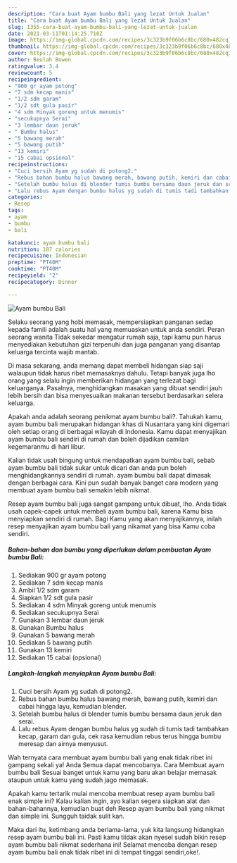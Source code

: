 ```yaml
---
description: "Cara buat Ayam bumbu Bali yang lezat Untuk Jualan"
title: "Cara buat Ayam bumbu Bali yang lezat Untuk Jualan"
slug: 1355-cara-buat-ayam-bumbu-bali-yang-lezat-untuk-jualan
date: 2021-03-11T01:14:25.710Z
image: https://img-global.cpcdn.com/recipes/3c323b9f06b6c8bc/680x482cq70/ayam-bumbu-bali-foto-resep-utama.jpg
thumbnail: https://img-global.cpcdn.com/recipes/3c323b9f06b6c8bc/680x482cq70/ayam-bumbu-bali-foto-resep-utama.jpg
cover: https://img-global.cpcdn.com/recipes/3c323b9f06b6c8bc/680x482cq70/ayam-bumbu-bali-foto-resep-utama.jpg
author: Beulah Bowen
ratingvalue: 3.4
reviewcount: 5
recipeingredient:
- "900 gr ayam potong"
- "7 sdm kecap manis"
- "1/2 sdm garam"
- "1/2 sdt gula pasir"
- "4 sdm Minyak goreng untuk menumis"
- "secukupnya Serai"
- "3 lembar daun jeruk"
- " Bumbu halus"
- "5 bawang merah"
- "5 bawang putih"
- "13 kemiri"
- "15 cabai opsional"
recipeinstructions:
- "Cuci bersih Ayam yg sudah di potong2."
- "Rebus bahan bumbu halus bawang merah, bawang putih, kemiri dan cabai hingga layu, kemudian blender."
- "Setelah bumbu halus di blender tumis bumbu bersama daun jeruk dan serai."
- "Lalu rebus Ayam dengan bumbu halus yg sudah di tumis tadi tambahkan kecap, garam dan gula, cek rasa kemudian rebus terus hingga bumbu meresap dan airnya menyusut."
categories:
- Resep
tags:
- ayam
- bumbu
- bali

katakunci: ayam bumbu bali 
nutrition: 187 calories
recipecuisine: Indonesian
preptime: "PT40M"
cooktime: "PT40M"
recipeyield: "2"
recipecategory: Dinner

---
```



![Ayam bumbu Bali](https://img-global.cpcdn.com/recipes/3c323b9f06b6c8bc/680x482cq70/ayam-bumbu-bali-foto-resep-utama.jpg)

Selaku seorang yang hobi memasak, mempersiapkan panganan sedap kepada famili adalah suatu hal yang memuaskan untuk anda sendiri. Peran seorang  wanita Tidak sekedar mengatur rumah saja, tapi kamu pun harus menyediakan kebutuhan gizi terpenuhi dan juga panganan yang disantap keluarga tercinta wajib mantab.

Di masa  sekarang, anda memang dapat membeli hidangan siap saji walaupun tidak harus ribet memasaknya dahulu. Tetapi banyak juga lho orang yang selalu ingin memberikan hidangan yang terlezat bagi keluarganya. Pasalnya, menghidangkan masakan yang dibuat sendiri jauh lebih bersih dan bisa menyesuaikan makanan tersebut berdasarkan selera keluarga. 



Apakah anda adalah seorang penikmat ayam bumbu bali?. Tahukah kamu, ayam bumbu bali merupakan hidangan khas di Nusantara yang kini digemari oleh setiap orang di berbagai wilayah di Indonesia. Kamu dapat menyajikan ayam bumbu bali sendiri di rumah dan boleh dijadikan camilan kegemaranmu di hari libur.

Kalian tidak usah bingung untuk mendapatkan ayam bumbu bali, sebab ayam bumbu bali tidak sukar untuk dicari dan anda pun boleh menghidangkannya sendiri di rumah. ayam bumbu bali dapat dimasak dengan berbagai cara. Kini pun sudah banyak banget cara modern yang membuat ayam bumbu bali semakin lebih nikmat.

Resep ayam bumbu bali juga sangat gampang untuk dibuat, lho. Anda tidak usah capek-capek untuk membeli ayam bumbu bali, karena Kamu bisa menyiapkan sendiri di rumah. Bagi Kamu yang akan menyajikannya, inilah resep menyajikan ayam bumbu bali yang nikamat yang bisa Kamu coba sendiri.

<!--inarticleads1-->

##### Bahan-bahan dan bumbu yang diperlukan dalam pembuatan Ayam bumbu Bali:

1. Sediakan 900 gr ayam potong
1. Sediakan 7 sdm kecap manis
1. Ambil 1/2 sdm garam
1. Siapkan 1/2 sdt gula pasir
1. Sediakan 4 sdm Minyak goreng untuk menumis
1. Sediakan secukupnya Serai
1. Gunakan 3 lembar daun jeruk
1. Gunakan  Bumbu halus
1. Gunakan 5 bawang merah
1. Sediakan 5 bawang putih
1. Gunakan 13 kemiri
1. Sediakan 15 cabai (opsional)




<!--inarticleads2-->

##### Langkah-langkah menyiapkan Ayam bumbu Bali:

1. Cuci bersih Ayam yg sudah di potong2.
1. Rebus bahan bumbu halus bawang merah, bawang putih, kemiri dan cabai hingga layu, kemudian blender.
1. Setelah bumbu halus di blender tumis bumbu bersama daun jeruk dan serai.
1. Lalu rebus Ayam dengan bumbu halus yg sudah di tumis tadi tambahkan kecap, garam dan gula, cek rasa kemudian rebus terus hingga bumbu meresap dan airnya menyusut.




Wah ternyata cara membuat ayam bumbu bali yang enak tidak ribet ini gampang sekali ya! Anda Semua dapat mencobanya. Cara Membuat ayam bumbu bali Sesuai banget untuk kamu yang baru akan belajar memasak ataupun untuk kamu yang sudah jago memasak.

Apakah kamu tertarik mulai mencoba membuat resep ayam bumbu bali enak simple ini? Kalau kalian ingin, ayo kalian segera siapkan alat dan bahan-bahannya, kemudian buat deh Resep ayam bumbu bali yang nikmat dan simple ini. Sungguh taidak sulit kan. 

Maka dari itu, ketimbang anda berlama-lama, yuk kita langsung hidangkan resep ayam bumbu bali ini. Pasti kamu tiidak akan nyesel sudah bikin resep ayam bumbu bali nikmat sederhana ini! Selamat mencoba dengan resep ayam bumbu bali enak tidak ribet ini di tempat tinggal sendiri,oke!.

